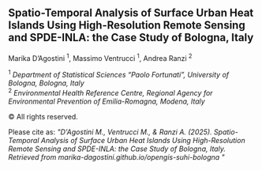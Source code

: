 ## Spatio-Temporal Analysis of Surface Urban Heat Islands Using High-Resolution Remote Sensing and SPDE-INLA: the Case Study of Bologna, Italy

Marika D’Agostini <sup>1</sup>, Massimo Ventrucci <sup>1</sup>, Andrea Ranzi <sup>2</sup>

<sup>1</sup> *Department of Statistical Sciences “Paolo Fortunati”, University of Bologna, Bologna, Italy* <br>
<sup>2</sup> *Environmental Health Reference Centre, Regional Agency for Environmental Prevention of Emilia-Romagna, Modena, Italy*


© All rights reserved.





Please cite as: *"D'Agostini M., Ventrucci M., & Ranzi A. (2025). Spatio-Temporal Analysis of Surface Urban Heat Islands Using High-Resolution Remote Sensing and SPDE-INLA: the Case Study of Bologna, Italy. Retrieved from
marika-dagostini.github.io/opengis-suhi-bologna "*
